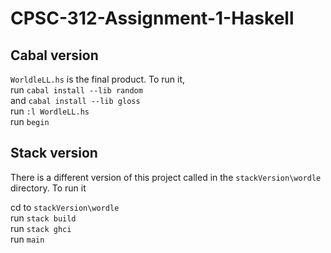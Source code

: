 # CPSC-312-Assignment-1-Haskell


## Cabal version 
`WorldleLL.hs` is the final product. To run it,  
run `cabal install --lib random`  
and  `cabal install --lib gloss`   
run `:l WordleLL.hs`  
run `begin`  

## Stack version
There is a different version of this project called in the `stackVersion\wordle` directory. To run it

cd to `stackVersion\wordle`  
run `stack build`  
run `stack ghci`  
run `main`  
